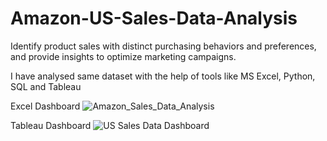 # Amazon-US-Sales-Data-Analysis
Identify product sales with distinct purchasing behaviors and preferences, and provide insights to optimize marketing campaigns.

I have analysed same dataset with the help of tools like MS Excel, Python, SQL and Tableau

Excel Dashboard
![Amazon_Sales_Data_Analysis](https://user-images.githubusercontent.com/82322259/224526039-787c6ae5-3820-4882-b814-eaadc153b236.png)


Tableau Dashboard
![US Sales Data Dashboard](https://user-images.githubusercontent.com/82322259/224526403-f41fdb08-ad47-40cb-a961-2c23db3eab95.png)

